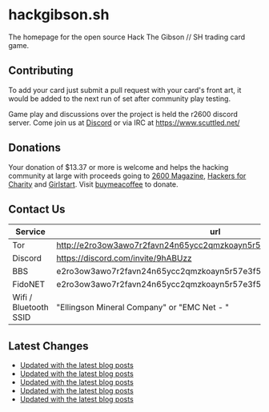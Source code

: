 # hackgibson.sh
The homepage for the open source Hack The Gibson // SH trading card game.


## Contributing

To add your card just submit a pull request with your card's front art, it would be added to the next run of set after community play testing.

Game play and discussions over the project is held the r2600 discord server. Come join us at [Discord](https://discord.com/invite/9hABUzz) or via IRC at https://www.scuttled.net/


## Donations

Your donation of $13.37 or more is welcome and helps the hacking community at large with proceeds going to [2600 Magazine](https://2600.com/), [Hackers for Charity](https://hackersforcharity.org) and [Girlstart](https://girlstart.org).  Visit [buymeacoffee](https://www.buymeacoffee.com/hackgibson.sh) to donate.


## Contact Us

Service | url
-|-
Tor | http://e2ro3ow3awo7r2favn24n65ycc2qmzkoayn5r57e3f56nvjwdcgg32ad.onion
Discord | https://discord.com/invite/9hABUzz
BBS | e2ro3ow3awo7r2favn24n65ycc2qmzkoayn5r57e3f56nvjwdcgg32ad.onion:23
FidoNET | e2ro3ow3awo7r2favn24n65ycc2qmzkoayn5r57e3f56nvjwdcgg32ad.onion:24554
Wifi / Bluetooth SSID | "Ellingson Mineral Company" or "EMC Net - <fidonet address>"

## Latest Changes
<!-- BLOG-POST-LIST:START -->
- [Updated with the latest blog posts](https://github.com/DFW2600/hackgibson.sh/commit/daa8338def1e5734b4b3f40229dbc07a51dda5d3)
- [Updated with the latest blog posts](https://github.com/DFW2600/hackgibson.sh/commit/c74200c68d69ef37501bbf397c970e7d462295a0)
- [Updated with the latest blog posts](https://github.com/DFW2600/hackgibson.sh/commit/0b6dde2e4f0db336c2a23da67d1564afa3a21865)
- [Updated with the latest blog posts](https://github.com/DFW2600/hackgibson.sh/commit/b68d950a2ac89d682ad9ae619c4700fe9097b47d)
- [Updated with the latest blog posts](https://github.com/DFW2600/hackgibson.sh/commit/a5605388e02dd2907c168229e8d571bc6693e88d)
<!-- BLOG-POST-LIST:END -->
